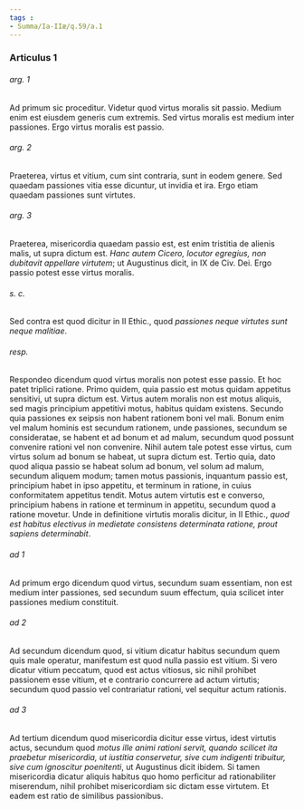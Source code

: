 ```yaml
---
tags : 
- Summa/Ia-IIæ/q.59/a.1
---
```


### Articulus 1

###### arg. 1
Ad primum sic proceditur. Videtur quod virtus moralis sit passio. Medium enim est eiusdem generis cum extremis. Sed virtus moralis est medium inter passiones. Ergo virtus moralis est passio.

###### arg. 2
Praeterea, virtus et vitium, cum sint contraria, sunt in eodem genere. Sed quaedam passiones vitia esse dicuntur, ut invidia et ira. Ergo etiam quaedam passiones sunt virtutes.

###### arg. 3
Praeterea, misericordia quaedam passio est, est enim tristitia de alienis malis, ut supra dictum est. *Hanc autem Cicero, locutor egregius, non dubitavit appellare virtutem*; ut Augustinus dicit, in IX de Civ. Dei. Ergo passio potest esse virtus moralis.

###### s. c.
Sed contra est quod dicitur in II Ethic., quod *passiones neque virtutes sunt neque malitiae*.

###### resp.
Respondeo dicendum quod virtus moralis non potest esse passio. Et hoc patet triplici ratione. Primo quidem, quia passio est motus quidam appetitus sensitivi, ut supra dictum est. Virtus autem moralis non est motus aliquis, sed magis principium appetitivi motus, habitus quidam existens. Secundo quia passiones ex seipsis non habent rationem boni vel mali. Bonum enim vel malum hominis est secundum rationem, unde passiones, secundum se consideratae, se habent et ad bonum et ad malum, secundum quod possunt convenire rationi vel non convenire. Nihil autem tale potest esse virtus, cum virtus solum ad bonum se habeat, ut supra dictum est. Tertio quia, dato quod aliqua passio se habeat solum ad bonum, vel solum ad malum, secundum aliquem modum; tamen motus passionis, inquantum passio est, principium habet in ipso appetitu, et terminum in ratione, in cuius conformitatem appetitus tendit. Motus autem virtutis est e converso, principium habens in ratione et terminum in appetitu, secundum quod a ratione movetur. Unde in definitione virtutis moralis dicitur, in II Ethic., *quod est habitus electivus in medietate consistens determinata ratione, prout sapiens determinabit*.

###### ad 1
Ad primum ergo dicendum quod virtus, secundum suam essentiam, non est medium inter passiones, sed secundum suum effectum, quia scilicet inter passiones medium constituit.

###### ad 2
Ad secundum dicendum quod, si vitium dicatur habitus secundum quem quis male operatur, manifestum est quod nulla passio est vitium. Si vero dicatur vitium peccatum, quod est actus vitiosus, sic nihil prohibet passionem esse vitium, et e contrario concurrere ad actum virtutis; secundum quod passio vel contrariatur rationi, vel sequitur actum rationis.

###### ad 3
Ad tertium dicendum quod misericordia dicitur esse virtus, idest virtutis actus, secundum quod *motus ille animi rationi servit, quando scilicet ita praebetur misericordia, ut iustitia conservetur, sive cum indigenti tribuitur, sive cum ignoscitur poenitenti*, ut Augustinus dicit ibidem. Si tamen misericordia dicatur aliquis habitus quo homo perficitur ad rationabiliter miserendum, nihil prohibet misericordiam sic dictam esse virtutem. Et eadem est ratio de similibus passionibus.

